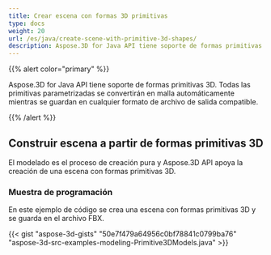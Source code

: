 ```yaml
---
title: Crear escena con formas 3D primitivas
type: docs
weight: 20
url: /es/java/create-scene-with-primitive-3d-shapes/
description: Aspose.3D for Java API tiene soporte de formas primitivas 3D. Todas las primitivas parametrizadas se convertirán en malla automáticamente mientras se guardan en cualquier formato de archivo de salida compatible.
---
```

{{% alert color="primary" %}} 

Aspose.3D for Java API tiene soporte de formas primitivas 3D. Todas las primitivas parametrizadas se convertirán en malla automáticamente mientras se guardan en cualquier formato de archivo de salida compatible.

{{% /alert %}} 
##  **Construir escena a partir de formas primitivas 3D**
El modelado es el proceso de creación pura y Aspose.3D API apoya la creación de una escena con formas primitivas 3D.
###  **Muestra de programación**
En este ejemplo de código se crea una escena con formas primitivas 3D y se guarda en el archivo FBX.

{{< gist "aspose-3d-gists" "50e7f479a64956c0bf78841c0799ba76" "aspose-3d-src-examples-modeling-Primitive3DModels.java" >}}
